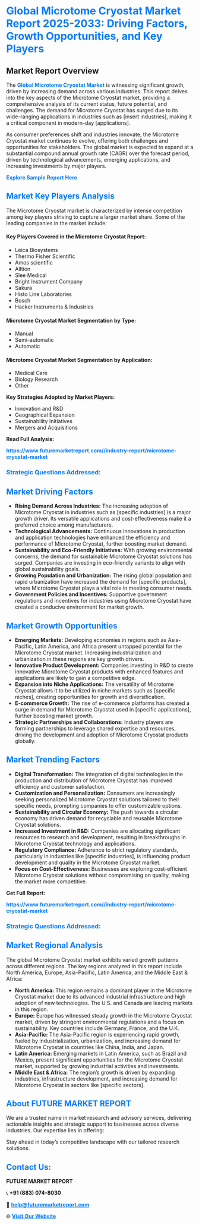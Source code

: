 <h1 style="color: #007BFF;">Global Microtome Cryostat Market Report 2025-2033: Driving Factors, Growth Opportunities, and Key Players</h1>

<section id="overview">
<h2>Market Report Overview</h2>
<p>The <a href="https://www.futuremarketreport.com//industry-report/microtome-cryostat-market" style="color: #007BFF; text-decoration: none;"><strong>Global Microtome Cryostat Market</strong></a> is witnessing significant growth, driven by increasing demand across various industries. This report delves into the key aspects of the Microtome Cryostat market, providing a comprehensive analysis of its current status, future potential, and challenges. The demand for Microtome Cryostat has surged due to its wide-ranging applications in industries such as [insert industries], making it a critical component in modern-day [applications].</p>
<p>As consumer preferences shift and industries innovate, the Microtome Cryostat market continues to evolve, offering both challenges and opportunities for stakeholders. The global market is expected to expand at a substantial compound annual growth rate (CAGR) over the forecast period, driven by technological advancements, emerging applications, and increasing investments by major players.</p>
</section>

<section id="overview">
<p><a href="https://www.futuremarketreport.com//request-sample/reportId=53225" style="color: #007BFF; text-decoration: none;"><strong>Explore Sample Report Here</strong></a></p>
</section>

<section id="key-players">
<h2 style="color: #007BFF;">Market Key Players Analysis</h2>
<p>The Microtome Cryostat market is characterized by intense competition among key players striving to capture a larger market share. Some of the leading companies in the market include:</p>
<h4>Key Players Covered in the Microtome Cryostat Report:</h4>
<ul><li>Leica Biosystems</li><li>Thermo Fisher Scientific</li><li>Amos scientific</li><li>Alltion</li><li>Slee Medical</li><li>Bright Instrument Company</li><li>Sakura</li><li>Histo Line Laboratories</li><li>Bosch</li><li>Hacker Instruments &amp; Industries</li></ul>
<h4>Microtome Cryostat Market Segmentation by Type:</h4>
<ul><li>Manual</li><li>Semi-automatic</li><li>Automatic</li></ul>

<h4>Microtome Cryostat Market Segmentation by Application:</h4>
<ul><li>Medical Care</li><li>Biology Research</li><li>Other</li></ul>
<p><strong>Key Strategies Adopted by Market Players:</strong></p>
<ul>
<li>Innovation and R&D</li>
<li>Geographical Expansion</li>
<li>Sustainability Initiatives</li>
<li>Mergers and Acquisitions</li>
</ul>
</section>

<section>
<p><strong>Read Full Analysis: </strong></p><a href="https://www.futuremarketreport.com//industry-report/microtome-cryostat-market" style="color: #007BFF; text-decoration: none;"><strong>https://www.futuremarketreport.com//industry-report/microtome-cryostat-market</strong></a>
<h3 style="color: #007BFF;">Strategic Questions Addressed:</h3>
</section>

<section id="driving-factors">
<h2 style="color: #007BFF;">Market Driving Factors</h2>
<ul>
<li><strong>Rising Demand Across Industries:</strong> The increasing adoption of Microtome Cryostat in industries such as [specific industries] is a major growth driver. Its versatile applications and cost-effectiveness make it a preferred choice among manufacturers.</li>
<li><strong>Technological Advancements:</strong> Continuous innovations in production and application technologies have enhanced the efficiency and performance of Microtome Cryostat, further boosting market demand.</li>
<li><strong>Sustainability and Eco-Friendly Initiatives:</strong> With growing environmental concerns, the demand for sustainable Microtome Cryostat solutions has surged. Companies are investing in eco-friendly variants to align with global sustainability goals.</li>
<li><strong>Growing Population and Urbanization:</strong> The rising global population and rapid urbanization have increased the demand for [specific products], where Microtome Cryostat plays a vital role in meeting consumer needs.</li>
<li><strong>Government Policies and Incentives:</strong> Supportive government regulations and incentives for industries using Microtome Cryostat have created a conducive environment for market growth.</li>
</ul>
</section>

<section id="growth-opportunities">
<h2 style="color: #007BFF;">Market Growth Opportunities</h2>
<ul>
<li><strong>Emerging Markets:</strong> Developing economies in regions such as Asia-Pacific, Latin America, and Africa present untapped potential for the Microtome Cryostat market. Increasing industrialization and urbanization in these regions are key growth drivers.</li>
<li><strong>Innovative Product Development:</strong> Companies investing in R&D to create innovative Microtome Cryostat products with enhanced features and applications are likely to gain a competitive edge.</li>
<li><strong>Expansion into Niche Applications:</strong> The versatility of Microtome Cryostat allows it to be utilized in niche markets such as [specific niches], creating opportunities for growth and diversification.</li>
<li><strong>E-commerce Growth:</strong> The rise of e-commerce platforms has created a surge in demand for Microtome Cryostat used in [specific applications], further boosting market growth.</li>
<li><strong>Strategic Partnerships and Collaborations:</strong> Industry players are forming partnerships to leverage shared expertise and resources, driving the development and adoption of Microtome Cryostat products globally.</li>
</ul>
</section>

<section id="trending-factors">
<h2 style="color: #007BFF;">Market Trending Factors</h2>
<ul>
<li><strong>Digital Transformation:</strong> The integration of digital technologies in the production and distribution of Microtome Cryostat has improved efficiency and customer satisfaction.</li>
<li><strong>Customization and Personalization:</strong> Consumers are increasingly seeking personalized Microtome Cryostat solutions tailored to their specific needs, prompting companies to offer customizable options.</li>
<li><strong>Sustainability and Circular Economy:</strong> The push towards a circular economy has driven demand for recyclable and reusable Microtome Cryostat solutions.</li>
<li><strong>Increased Investment in R&D:</strong> Companies are allocating significant resources to research and development, resulting in breakthroughs in Microtome Cryostat technology and applications.</li>
<li><strong>Regulatory Compliance:</strong> Adherence to strict regulatory standards, particularly in industries like [specific industries], is influencing product development and quality in the Microtome Cryostat market.</li>
<li><strong>Focus on Cost-Effectiveness:</strong> Businesses are exploring cost-efficient Microtome Cryostat solutions without compromising on quality, making the market more competitive.</li>
</ul>
</section>

<section>
<p><strong>Get Full Report: </strong></p><a href="https://www.futuremarketreport.com//industry-report/microtome-cryostat-market" style="color: #007BFF; text-decoration: none;"><strong>https://www.futuremarketreport.com//industry-report/microtome-cryostat-market</strong></a>
<h3 style="color: #007BFF;">Strategic Questions Addressed:</h3>
</section>


<section id="regional-analysis">
<h2 style="color: #007BFF;">Market Regional Analysis</h2>
<p>The global Microtome Cryostat market exhibits varied growth patterns across different regions. The key regions analyzed in this report include North America, Europe, Asia-Pacific, Latin America, and the Middle East & Africa:</p>
<ul>
<li><strong>North America:</strong> This region remains a dominant player in the Microtome Cryostat market due to its advanced industrial infrastructure and high adoption of new technologies. The U.S. and Canada are leading markets in this region.</li>
<li><strong>Europe:</strong> Europe has witnessed steady growth in the Microtome Cryostat market, driven by stringent environmental regulations and a focus on sustainability. Key countries include Germany, France, and the U.K.</li>
<li><strong>Asia-Pacific:</strong> The Asia-Pacific region is experiencing rapid growth, fueled by industrialization, urbanization, and increasing demand for Microtome Cryostat in countries like China, India, and Japan.</li>
<li><strong>Latin America:</strong> Emerging markets in Latin America, such as Brazil and Mexico, present significant opportunities for the Microtome Cryostat market, supported by growing industrial activities and investments.</li>
<li><strong>Middle East & Africa:</strong> The region’s growth is driven by expanding industries, infrastructure development, and increasing demand for Microtome Cryostat in sectors like [specific sectors].</li>
</ul>
</section>

<footer>
<h2 style="color: #007BFF;">About FUTURE MARKET REPORT</h2>
<p>We are a trusted name in market research and advisory services, delivering actionable insights and strategic support to businesses across diverse industries. Our expertise lies in offering:</p>

<p>Stay ahead in today’s competitive landscape with our tailored research solutions.</p>

<h2 style="color: #007BFF;">Contact Us:</h2>
<p><strong>FUTURE MARKET REPORT</strong></p>
<p>📞 <strong>+91 (883) 074-8030</strong></p>
<p>📧 <strong><a href="mailto:help@futuremarketreport.com" style="color: #007BFF;">help@futuremarketreport.com</a></strong></p>
<p>🌐 <strong><a href="https://www.futuremarketreport.com/" style="color: #007BFF;">Visit Our Website</a></strong></p>
</footer>